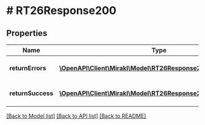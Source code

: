 # # RT26Response200

## Properties

Name | Type | Description | Notes
------------ | ------------- | ------------- | -------------
**returnErrors** | [**\OpenAPI\Client\Mirakl\Model\RT26Response200ReturnErrors[]**](RT26Response200ReturnErrors.md) | Returns update success | [optional]
**returnSuccess** | [**\OpenAPI\Client\Mirakl\Model\RT26Response200ReturnSuccess[]**](RT26Response200ReturnSuccess.md) | Returns update success | [optional]

[[Back to Model list]](../../README.md#models) [[Back to API list]](../../README.md#endpoints) [[Back to README]](../../README.md)
